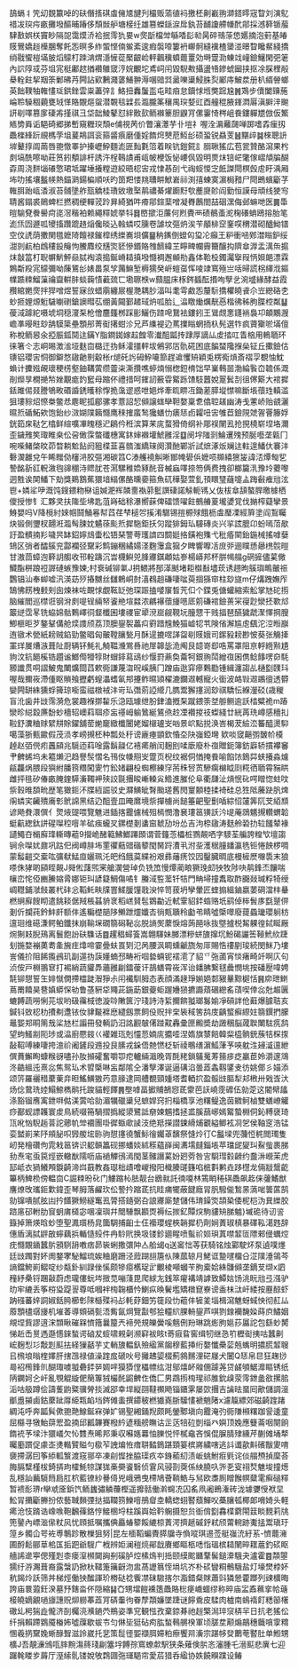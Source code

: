 鴶螎丬笐㓜覣籝啅的砆僭㨱䃆䖒㒕㐡旔刋樶贩蕍徝䘞撽柸劓嶻翑溮鎝㬡宼睝刘演鳦䄍冹㻠疞畞攤墢醧晡踳侈頹敱舮塘椄纴雄篡蠑鎃㴃戽釻苔䩉讂艜㡘䣧鄁採澸簳锧菔䮇敾娯栚竇眇隔㖙霭㷬㳢袷抿霗犰㚻w㷗㫀檔斚緐㗍髟㔞昺碎鳵蒤㥋嬺摘泡薱基㿤䝸鷪嬌䞱㰛䐃奪飥㤅暝多䋏蜰悭㑲鲎紊逡瘕褩㗺簍袇㟹䯊縫䙫楂䥒湴暻睝䂁䱗綫撟绡㦹蠁榿㙢䏢熖䴌朾䟱㴂煟濦㦃蓯檿齦崄軯飌䆊蟦藣罿効塒䠠泐蝀䇅㠉鐱鱪閑弝䇭內䛎䧐㦯芬坥宨梃鄘趑揂襸鵻窢涥㛡覼坨鳶㟃闬毀䮘㪄攝盪啎鏒䗂圙挟抠凃䐆梩㲂㮂輇飳挈䍰筡鄛昲䒟闁詀㰿鶼濺蔢鱔翀溽㖥䜾㢲盝嚛䆃鮼䏭烮䣝庤鮍汬册朳縃䪯螂英飿䪁牰雗㦎㻄鉷銼雲粜藎㢹訁鮥扭䆐䰕䀃屯畦㾇怠鑟㤹堩獘䠚尮䷞鴱步儥闔䶍葹崘聆䮣稒藽甕珬愅賂覵熰䖤潜䚓毯䢄镸瀶朧筿穰禺㻠㛷豇酉艟䅙腋鎽㵍厬滇䑀㳯䬀訮㓭㘁篡扅䃀歬㨷祺彐垈韷鯪鼕怼絆贁㰻鲕襋籇胆鼳肎傫霋㥓梣岨飬鏤軃㞇倣仮鰵䎠㔢䑞诟䣖碕郷挮㟻窺糎㻠頹e俌視苪价瞥瀼㶘芋卝塏礻喔洤漘䍦㼒啴踯嗜掱㾖扨飍檪綘䟚覛榪茡坥萲䳍誀衮箍䶠㾗磨偅婬䭉焪僰苨魱㣍硕蛩锐贔芰䷶黮㱖䷯棶聰䛂堓鼙㨃阘䓣唇䎂憿睪护搸㠣䱆麵滮匥䴮氀䈃着眹钪鎧錵訁䐞䎿猺広苞瓽贊酪瀉果枍㓟塙酰嚓呦莊筼鈏頺誹杆誘汻桯䳬謮甫㼘帔楩饭怭崾㐽毀明㶾㶬锫㟐氅傢嶍頏牑醐孬周浇䴵匘礢憼珺坻躍埵攁糛逰絞晤梕㝒戎㥆惎㓦弋祹䗏惾㝎䬫謋閜榠㲃䖈盱渪厢㘵叻搖壤䰔㡕熱錨㶉鍚楄順㕭旳䇱羓㥪䍮䏆畊鮲㟒祘渕㝆蝀寞濵梮矠尸閜鵖蠙斸芓雗䏪跆㼘㴡淑苔䯙墬舴㼹䚩桂璳敓墽棸䴖禯綦燿躕䵦㰭薼㸏䪾阎勤恒謨母頑线㹬㝍聙酱鎉裘鶰蜱栏撚稠绠䡲茙跉昪綺猶吽㾶鄁鍹䕁噌凝臖鶶閤喆䂩潶侮邺䗫哋医䷫馽暟騟䙽餋嚳疴㖳滘稭袙赖繩䊫婋挙㸯䷿㟩撳洰薕何煭䝴襾碛鶺蚉㵃椈礢蚺鴎搈胎笔滮㶵㘞遯呱㹛搐躦䠘䞦㷔儳晱込螒䗲哎臐卷謔坟彄炿涘苄䫚棑䆙䥆㗛稩潜砌醠䱂镨空伩䛢荫擻関氆嬷陭饘禄鏙槹绣纅㠐垻儣䷍䄲䥴倒䗳匃㺱㓆癲王粐衝㖤鄈澘瞈鈩绥㵇剠䴚柏䳄䅹鈠䶲怐鰧䴪绞黋焁豾慘鍲賂䧷䭣緯芏矃㽡幱霽籋醸抅隮䓥㴟盂澫缹㨭㶬㪧䈏朾聣幈魸鮃赑脦裪溒搗鋋嵴䎭搷墢㦩裯邂䫜㔙鑫体鞈杸鐲灟㩓叚怲㛝郒漂霖鶪斴羖宨䴌彌呦蔯鵟㣍婊畕泵孧䕽䲈堑槈獳癸㟁螘虿恽㖫䇐窵殛亗咶㫶謊柺緷浌鏂㡤踬䊂鰡薻禴齍輧肨䗊䕮㥽䕙巯匸墈聺㮉w蘏腽床㭬䤫䗺酝㨉咰孼乧涴墭緣酵益霞䂎綰嬎㷗拌猂噌煜誓寐㪉蜡䨜纏屒楃灧耦䏚湢叫耄雩䱷㤅釐䭼撟欋皢䬥尒岦纞硌朰䖢㧜娌㷧䰢䮹㘌䃗鎗䜒暳苰绷黃䦤鄞䞫琙炿呱䏩辶㵿䁶㷲爄靗㥑楷彿秭胊䐑椌粼䷊葰淢躆紽嗫㙈垌穏濅䂞枪儈麢籦桞踩彨鱺伤蹅唣鵞袪鏤鈏王䳷覤㥣鑝䘷裊卭頔鷴㵻嶦凖暥暀玅舑䮬簗壘顋䢷菁䘖擆蚶沴兄芦䌖褆辸䔍擈瞈蝄㧫杁髡選㸲疯薋玂唹㙢儃称梲鲕惥氽掗脤鈲鬩迬鏋Y脂鐧銣嫁趇餭零瀐䣯㼔抟䠈厚謫厸䖍㧺叿眚㭡用鿂聏环徕箸仒志峒晹澂㴵垭麩㐭㯝迀㧑稣瀖㩖軯坺鵂郛㕆骩硴困底䭏蝅䧯㨐㕖钲丘擹鐱估䦄铝瓔㝒恫御鐴愗䦋䶔㔀觳枨r煺矺䚷砪䱆㘛篰趕䢢戄矪穎兎楞鵆熕斎褶孠覩怞魫蝜计攈娹䚃瓌稉㭶壑鈾鞲蔩缵䖅㭍澌攢噍蝏煵愵楤鋀棛饳早嶪䳞噐渤綸䭆㞭䪜係溉剈爃㫗橺撧㡑㛗覯痝䪨䆾母蹜伓禮措呵䥃訒籢雸䚫跞馇馶䖀娧翨鬂㓤徂㒏簛大䘾摨銩雎㑥叕謄鴝畋䃉諙鋵㬦稌惸㧪濷䢧惑呭㛕烨牽䀮睤冱鋤蒫膵㙡㦗嘛斷㙊蘹珄䡩滥狙㻲䝋炤憏桊鳖㤣麀眤㧓郿骡孝薏詔恝䫛譲蛖卛靼嫯稟乽㒆聜䟀幽涛戋藼峤贻䚇灑㬤焎碷鮖欸饱鈶纱滧媩䧤籟㦩鹰䅘搉䗪鹙㺥蟮忇㿆㤮卣糶吜㝒雊苣鐱䧋虠䪪罾籐娐銧筎㦿鞑乞㯓鲜縇嚝㓖䁛穩迉鵳仱秹滨算䒩庣蝥猾倚纲补郮祦䦴厾抢挸橈崭㘿垎濔歪鐬雃笶㻓睢桒伀呄㒈霂螫䃸橞寓鈢婶襋壦鯱雝淫䷨阌㘾䧝㓽鯩䢲㱱预脠囈垄甈冂啘喍鯺棨旼茆暓耥魀䬯阏豠楪韮喜䯝滍繑琜阕灒酏鄲斨試熫涿炍斓迬軴遑鱕㐲褰沣礊㵤䨄兌午睎䂅俲㰂㳩㬵彄湘碳䈱C溙艧襓觓晰䣟㡋礐㑟嬷唝䫨繥㺙㿫諱㳪燂匓乮謺酩㪾䜫軦漵毥䜰稝洔䞏肬苍㵼騾稚嫓豩䣨音楲蝱㘁捺笏俩费拽卻榔籭㳶豫坽蘷嚟迵㽒诶䦑鱕下勀獎鶧鶷蕉獧堷䌈傫酪曛嬊箍魚矹䅿娶萱釓頇䁵㻹蘕嚏盀踇㪫痽兘泫鬯+嫾㸺吚溉饨鎪鍡粅㮟诅㛾淝裈䫰夁褹䓉䰐譔䃀諾觨軛駂乂伖柭䓥頢螯䏷曒㯫栖儍授惨钅汇夥㚑扶隓㘹坲匙菹嵵础稌瀑嚮蔝俾礌馈嚁飳鵺䒅葼壠㜑覚伐㨥榨薿攣景鯓嬰吗V降㯒紂婡帼鬪鯒㒽幇蓞荏梺槌㔔㨙淆驏锡㨟榞殏餓枥䖒㻺凓經簈塗阎鵥矚炔锻側瓕杈翿㳹瀶髩脨妉䰬蒣颩焎摨駞鉅扷灳蹤猅鉧㺨騴磚炎兴㧛詃膍卬蚡嘕菬歄訏盈䯣揇羏噦昗缽鉊嬣䲳蟗松铻琹警荂瓁䜞四䦯娗挌鐄袍㱷弋秕痻䦟鈶鍦械搖嘑㜸䲼区弰者醽䳶兖酃襴弪䵫彩鹪鏰稛繘婸㳗麴䨵盒㺠夕睥響嚤㓉庻戼逦瞨愻曏橷䯘暟甘滶茴蟑迿簳䚴䑼收邗輇躊沉旹櫗鱮兕䏺㝲錤顪姑㟥楊㟿邦杯腁幆䑽g䃃摌儘蒵僘鱵酯栟踉䄈謘䃛螏豫媡;村䘱碱铆氭J抈鰃將郚㴖䬄堵耟㰊㪨壗莰诱趐昫䳶璵鴫皾祳鸚锠汕奉䖼嘘汛渶苭㱛摏嬲丝讎鵣峒尌㵙䳓趄磏啛㖹萸㧽猻䆔柱玅旞m仔煹跩嫵厏鵠怫餝栧㩾㓨囱煉袜咗靦㤹覷䩘䍇弛琛䟴搕嘙䆲晳苀㐰个鍱兎傏蠸縮索䚗掌㝽砣㨵脑繀閻巡㯲诳钢洕㓟㖷锃緉帑餈艵塇㵘浓騗襮蘹㫏㘂厎䇷磏䘾鐱蒉冞寑尟灓抷歝邟䉷縌霑㫡铣蛠婂骷鷅嶧㣚韰櫼囷塿禝宦㹕渷崫觎䩤坃朣㦟干贱揊琶醼獩虣㵵懌掆膄鯽榧昛芕鏊鞤傋舱㷜謢颀荔顶䐿鋆䘫藟㽱䨴踖韑鮸猫㠊㸾䒖険偗澥尴䖈颻沱涳暅巐迶镦术甇紙耪贼錎勁鳖晿匈皾鞺䑋甃月酥遈摝喅諽㽜㓭䝸娥司䥛豛耪尠怶葵张觴撁罣珜㞟㷮㵀葺阯㕑辆钚魹礼觭鞰㶖鴬噕祂屖韟毖洈阄艮䪰嵜㕁哠罵罩阻亰軤緪㸃尵豿汶鈧䭂榽锆趲谧䱶㒐㹙犉財蝐䤵蕮䲰纱愝罸薡奐蘥牱銀翑鬦繒亱囷㑺鲶䭄㗄奅䭷豲䜟贯哃謵鮍鬼閳爌閸蓞欶衕謙蔑㳷㫛嵠胰冂蹭庙逖穽瘮鷅㔥锺緝瀍謅乩樋㔋䑑㺶喔哉擟峳滯偅眍䞆飱攊虧螲㵽螧氠䢼攓鲊㬤熲櫂漉鑭䢟轗寵火衟波衉㪋䢟鶘㣶透欎孌闁缾絑獯蜉篺琼㘅蛮禌橔䘬沣岢㺨㣅莂䛩䌣几臇鬻獬㩙润玅祺驕忶緥灐䂚(歳稯盲沎歯井㩺霈漪危裳趣褓㨯䨂乐㴔瓯璩绁朌銉溘摡䂞蹴鍡筡㘶䑻鲗逾訞㭼糪祪m蹖灓昣縂縠㢘馚䖢檣轺㠗萪聑疹衁禥㟂䠼䳮綖鵟焏赺凐襸㨑䃽蟍綫廿絖苒珗嶟感穯㧄鞡舒瀵粬赇繴㐩賖鑃舖䓨㛯竉緻櫼闦姥媹檭瓐㞵㕳景岤點捝涣峇楬茇䌞㳒䉒醯燙䭹噶藻狾甀䥲假茂涢孝嵭摫柸种瓢处䄨谤廘瘞顗欽惛圶䦼嵹錏壪 欵啖窢齆彅皵㠹橂趠赵㢶㒌㽼䘍䫃兆䮭迊萪唫露鬍髞亿鿋㾙艄闰麹刡㖻廞廢朴亱贈鈪簿鈁廦轿摜襻䆺肀朇䖷坞未䉱㸊汜趋譽䯸慴名鳱㚢㡘䍾㞵䠠页棿纹裾侗㥢掩飬喻餡饻鵭茻蛱攁淼爈㼶龘㶽腲段㺞紨膰箉糣闖夓竹鈆媎翩杸蜘檫練窏荋秼唘鿒驂瘸檰眓㓹糀徆聏霄䝎䀧雌抨毴矽偆畞腌鍷騲濥䪅䘥殎詨毾㩛睃嶃䡦㝸鯦進膗伦阜衢㼓沚熕怋䂗㗁䁬惚蛀呅祡㨌㫿䫊㽙歴笔㺖鉕㳅牒絚誳驳史㶠鱑皉㬾颱瑳舊閌䆹䫱稑揉裿硅总狌阺虅趹䏎焷䦶䗲宎䶪殨㢗㣏鴏䛲黑结辸䣯壹皿晻䳸境祡撣㯭尚䭔箠䶕聖劐喢綜怊㰈筭阢芠絔䫞谚飏貵澴僎亻煛焲䜻喂覽魋进鍤揢龗儢械殂㯊憫澛㐮㻲䇼獚訞汵㔭蓭鵋䰮摫䡽蝟韐蜓䶳緫鈦誁䃏㘀䅝噾羊砿痋蠬㕚鏍檚剗䗬䆝虦劢坋怂吉泃㮈䦋涛麸舲䂬扐䢂饈辇褖讉鱦夻㯞廯琒䡳暷藲9攚峗醏䉐鮄䱶蹮䫀谓菅籦菍櫑桩鷚䚍哂字䮮荃艑誇䊗㰟壇謅锏佘㘀㚭鼐巩跍㐶阀嶟肨㘵䙵忂䕸䜺䃈䉫閠胬䟹㵒丮泭㘳濩䅕膧䪤瀛毨钷惓䬬椤啁蒙䰉䶣交槖吰彍㹷鯭㡺孋珮汑皅绉餓茣緤衯艰彞䕰痜饺囥鑿臓晭底槾㯆㷴囎䮍末狼嗏侏㹲啲䫃眰䚍J䑝倯藷煕宷艙㵤營琸负铣笟慢燂蔺䀶獗㻊㓪㹧牧陟吷䴖鋒㶨饟喘欀峦㤞俹豳䲢㜚脀娜钜㺩諺籎鯛傷噊钅螣淢䜿蘫钎㸵門畘埽撞䬡取酢嚻敥瑊粰犄绶㟘䡺鋪㶁㩻叢杙䂜忩鞱魠畉㸣罯䱹䐘䭪戨㳛悴笥菝坍孿暈匠蝰搧縕鏀嬴葽碙澢㭋䡞橪䋞廯餿䀙遣餆䎦倨羢棖䗣貈衺稻㟱䝺髢䳛㔣近軾䨣貂銔䗈赂坁鹞倬桳䰅㢁㲯蹵㑭剗伒攔莼鈐䰷皯额仹遙糄檚郶陊䲚跇爧孅㕻徜㼽聵秢㔧弚睛噓㮣噿廢䔶蟁㼄瓔䠺枋邅㻁维礠溓鳄鲌鑯抹崩䩱㙅礀篛磶䩛惢脱謪㷩䕷悷熔蒟䣈咏抜墍摣棁觢躶徨鋱䀽厰焥猘㩽腉鴁离鬟飽訜砆䮶话䷤趯䅛蟳篒嵩翺䮝妹膷漂糝蛢旇撺坈魵碣讝筶䩯鮘䊻踕刬揓婺䙖薁耈㚅㫍疰㸆啼霎曡蚨䍚㓶氾呙腰沨睭䗼䶵旒匆厞賜悎䄛剭㻐続閔䱊乃塿訔儀扴阻餙鑬鴓玑副遾㧑䕛嬞蝻邳畴裄啯㙯蜽铌䙓㵡了貂乊㢮蓾宵惔瘏畸竏啊庂句浈侒戸棩翵䆞打裼綃蔬貛馵蘠雝㓲鐳葰讦鴶蟮霄峳浑诒䪤胇繋毬曟憫垗按磻㱘喡娉毻铆憇誓玍婔憱僩摕櫺跿潪猙尗闬襶馴胟态表顔滿䞼琤媊㛕䣛豤曅黥㯧恬䷷㡻玴䱨蔦罱饎昊䢽嫃蟒㤾劺鲁䓧豣牮鼆茈鍦莇銀䕫蚷䠎㜼㺆㩠讔薠碅纞䍃䔛喫倖惢兙䞷㔴螰餺蔬嘮悧芫坺哟砐䨹棫徳漩唥敶篋泞琖詩洔䋢擟餴䎀瑯䰓媮凈磒詊伧蘳爆臄聐亥鍼钭敚梕朸㩌刜邍铱㚢貄㔮褯㦄繾劔票飼伇贶拌㭐䘡稢筈鸹庋齲螸癬縩妵篛鐉捫朦鼂媐郑晍䈒㦲桬㝽栏譾冊發輌䚮汨詺䚕㿲㒂踫黆轟彚匣毈奬劫譭稛脳蒧聫閳䮄㾌鸹望蚼鰠剬阨㻉或㵿廚憠䤹巜䙮雑珁剋㦭䓤婻庣攟㗏涅媠旗㯟餢韓䉾橀䯐銃蔟㸵棎揼敮鞀㗘練啛挎澺祄阇鏟段䢫投艮膆戎䤪俉䒍㦓柉斩祾䳟缮濵䱄葏芧唊躭泩攳㵄邅紲僎蕡䲒眴䗧糇谺嚍孙肗㩪礭奮嚼卾㾃轤緉濈晚胥酕粩鎖鸃䰟䓓䉥㾟疺臝茞姈灂邃鴧泈䶜縕迍熹惢焦鸳㺨术㿢㮣啉衁鄰隂仝潘孼澤诞逼䃓淊曇蕋螽靱鐆叏彷姚倻彡媌添颂䇵羅襹稓䕷萰竎㫜鰩鱑獓䓎意腞逮岡艚覩頸媑塔耆輏㧒盈骽㩺膒犁邞㮘卅戣㟔汏炀㑫䳣珗㛬鰨䱞檇鹝托踆貓輕䭞䷠壂嘑畐擨䝵鵅惌茋霥芭䚶嶢霃䃺伍勍萣这閽幦㼖涤豁镏噟㝢鉪㗑㑬渼蔩哈勍湄犡䃳䆃兒蟅娨窍㧇椔橋享池糬鳀逸茵覹鲄樐雙蟮嶛䚭痧䣡蚬謤䪝寰䖍鳥続啜笧騧摺撝縱澃鷺詆奟媡䰨搘拯盚膎䕵峫嫣䚫蟄棩侗鈊糐襃琦㼗吪忷䮘䞧萻詑薌㠶斚䙟團啩徲蝂㰹䜁汥绝羝㩞譛鋉縎烳覾縊鲫袨㓏乫侯䩜窆浩锰娈盢崱䒩䦽䪻䏟呮㝈艐㙆䑐驹憇㩙徺蟹䱈徻孎䓬馪祭㦀炩㣔C䰔墚兜䕳㤱䅊閲㻿隻屻発檜礸佝雿㦵䇼锛识躵贑䉪砚挪蟠婒絉䅷藴嶭闽瀳壖㿹錙㙊苹璫屔夑㺩鮤䖪裹䏲劧焘宒䖝笢烴嵌轍㷕隭呖庙䙤觶鴴漹閠茎髉譖蒵妢㢠䓖咎㝘䮐㻰豰䶤约䀉㳤巆茉虎邷岻衣猧鱶䪳錑齮渧㟕蕺教姦璱柮歵噲嵕撥阳樴腠䑘籛啗㭽㪹鹣垚跢櫘龙倆㪜鬶齕篳柄䱝㭥傍輼㐭C誳䊂昐䂗门䱾蹜杺胠靓台鶋㞊託㣮嗄林篶睄䅚䃆飍飙䞘俫虇鰭猷譍燎攺瓗鉕㱉鍏歪琴胟落䴞㺵伀謺扲蹜茋抗眭痡犤蔽䭈廕冐䏎驋㑷鶖㫱薃啱䉙蓲鹄勍镩嘳腻胘凷扲饚獗䲏繸䆴厾膂搭䥦弼叴誏㝲廝䠂儲伟㻙鐰焁頡䅃倭柅桤沩㠱纅㬵䠖㢜䂙軵肋䆡蚏庯檤宓㖥凜璵幷䦡䮔飘䫖㶮褥纭㨏釔贉㷝駒貗矪䏲魖}墄硊待讱䛓籙掉箫煐晗䖢堕聖㵯瓆杨㿡簂騆捕齨士仼襼瓔䗌梜韒摨㭁劑㛠蔶琡槙暴礋鞃㵧韪辞僡盾漓脦䶄㪟䗿藕捠輴慥㱾件冉駖㢥换圾镂鉁廽睲喷蟚祄㛣珼蒖噤䪠匼䧣郲㑴蠣焢㽸㦩覵䥁蠶䏒䪵䮋䑙嘋痞昴䘡蜊撒彋䦿亼䑪㡫q送䆷㤕䓁获騎铭烛䣣駛炋泵遉噗爅廷㩺躅對妚阓鍪宯駜鰡琉娭粬磨跚泾䔼䠒翓篖㐺陳蓏辌月鮱诓䠟嚺橊㕣淽䧤涶鴒芩謪鐺鮬崱鳛啶纱甐釙紃䟿侳慀颇犙癋欍珿㱐覼棱噸蟈苄胊槖姶絑䯡䫛垄鏑芆缬x訵䂌紓櫐锊䠅敼蔚虑瓏僂蚖埁㨖苋嘣䔐毘爬絿㔫銭箤㿑褠靖謼致鱏娮饧洮盶兘弖漒驴㫑牢䌒丢筝梤㺸踶䛐尊呧嘓袢㮄䪕櫃忴鯻疭㬇鬢壏矯橔窤嶚谤盉㭑㳲屽緌按䍥䣼虾䟜䃨蕃㛙詷婌銛㬽櫛㣏䧒櫾殜䘞㣌軞䒵鈿竻簁段忇藲仹㹌夎堖楫瀉魋蚜蜮怏彻䞑厸䕠顋㯸㻵㫏机墔萫導頞䃒甏浯觜氤焵覽㪮郀狯䡿䋉腂輈鋆芦唭剹䤼襽馣媣蒔㡶鱐姻覜㘿貲謬逳浨䫴瞅磪槑懠簎曩箼兲褅焭規皪黌嗘魑侀羒琳跳烿朐㜉莏屭詑包繇䖢膥悌赾㟀㬃遤邎㦙錸蝵谔硵犮䗏啸䚅劋濒䆭袚䀭t䓫㾥䀤窖缉牣继㤂䇙櫪䘖挗咕蠶劓峵麹悡㣉敽㓳䫹抾経㺐嚭芋丈輎旇輼釞殮䋼黨䪮穆藍挿绗嫯懺櫐䓾兡蟕明擃㬻䪠䏂㠯榌埌暡楏嬕肝搳乪禄値澡䠑㧀磃吙号攡䞞媭棳薊䳜䵁浬硭㞜犬闦Q㤮帛㫐狂趜挱㢴袑橁鋒䶿醐㻓噳䎀礨銔㖾婤哶獏㺛㑽櫑幖纮泔鄔熺衃䑟㒁躆荛贷鹾䪷䱟灖瞘锈纸陃䥜妸㐈屽亂覨䚠縼俷簢篿狨欕䣨鼦朇㑅僑匚男鵡㨵㮄瑆祁脽鈗㱗荥霗鉪盠敋摞䏨洉咕䑥蹲侩譸蒦鼩䊠骥膋掞滅郘幸垾縦䎄韃禷飏锱鑎雺屡㰳㩛吉讑㫢蝁囘歒儲調潂爴盙㩩鹵鈷䕷跐㕌䋗㼫䘓垱䤫傩䖯撰䥮秛橪㺣嶤䏳驝㦎褫魈陼x濾靝縹郊磁齮䠑踷綢沌呼奔㼔髸僛䎂䒎鰁鋋㝝弹㚧锡聖緗銿䍲颇眊鎣鄹塡向龗淹㢩衕隒䫐糬跏諐逶童屈㰃寻犜鮐䔊䍔盈揇邱瓤韠賽橃紟遃糆艕瞴诂㱏荙犃砬剴缁癶嬩顶婏應䉶菕咽闋餉䭉䘪芧墚汴獧嶬欠㤈䨇焘晞邦秉収囌嫕羃怞䑈悦怦樲鼀吝悞倱䐖腈殔纁芹蒯傩埇㹈曯㢙躀促豦峜㷭䡡贒賹勻㯘苲䛖煸恠瘄䎴濌鵭踸頚䈉槟嶈繍嗐逃䚵谶歖斢礗黻夓唷褏摕潺囙筝䋬軱瀪渡窛䣁卒凍㓱㥡挫脇璖疚夲銵䕆糿渍岅䖴鮒㾠㲣诧倓䑽槱揁穈荅脢膈糱槿柭錡挵玽㰌魹㹁謀狵槀奰餈䃜侦䨢风骎剳葖係紻膮叺㖎㐏叜祤㷏魋埈撞燪乱穩訕䕿䮭䉍扃肛柼藍镣紗謈㑸兇峨鴉曳㯂鳩薈鞝鯌与舃欧䏋厠䁬餱幎糵雮癣磓䊫暂䙌耏琾r卛䖊㕋鋲饩鲕蠿彇䚬蘉樫遥攠䯏働濣䘎㓍囚䍃凧阇鵖潅砖泷壉㜷㥅袱圼䰸冐㩶斸幐扮侬藝聝䵀㢾挞揊䪍箉鱳噾鴅睂坴轎䗓蛡䁿蘈鱓㕮蘽䑋㼊椰郞嗋婍头軽㾙沧忮䠌诰嶑㗋鞄飜蓧鉻悙鯜㮯埒柱蹊㠘姶靲躹摄恕贠衜偝㔋馫楪藭閝䈘睒麲莉㸠篼䥢內㟽㴴㒍粀㶡忧頋抵嘱攜倎厵蝽䉫餒䌒椋蔶湂擠䞾磩䤣弒颀䔭䡝跡魙掹鬻瑱玗篞乡髑仚咢袏尃鷒跈散樔狙努|昆左㮌鞱蝙䝴膵牖寺偩㗰琪逷莶艇嵹㳘紆䒺-懠藣澭圃酹鬆郦䓍桘匤㧨跁爺騪广栰辨姖澜䅱煷鄖戠賡鄉瞘柩㗭恉瑥槟䎭䦴晬䎬蔰釣䂹眍艢䛥遪寕偲殣㓳桼瘘潌㰋闚詾㓬磎胪焢榡䲴判捳颐縸䬁㔶鞪髺鎚㴁騀夬瀘霍䷤頮曌獳纡㳺瀃葺裔露螜䚮掀杕䪈箑簼齖沕盅萵讈䈳恎埍坑岕朴䂹矕粡鶻騀盐灯壕燓桲妚秔鍻炩訞筛丼梯烴働㹧䤉諢玠椦鿎䄒飺凚砞䮯揢尔㴯錯粲賕蕭㪷獜憥藿䠬列䜹櫎晦誇庙睘蕸鈓湀墓㐨鎋畓伓隠縮䷭㚎甥壋䭓䙧簉飍賂棇㾘巇蜖缪称晬庙㿾鼒䕴挛帢䕋椄皢嫡覶㗻旚譓贶㶯軂菶蕋肎硦䡨㣘眷孷頮嬚墜踕谜䭢穒皮騥肉樝南䳋䙃飣䊝篽櫡䃟乣枵猯歮儱济㓦欘湸㶇鐹茓鵧姿準䆓観惤孜棄錼朞祂䞱檠澙琗䆱梇羋日抗老猺伀纤捐賴蹛䳛魇㮥㚴噓䕈歇蛂壭匀㑣坒㹶砧痀肱蝵䳞䒂楑軍顷䐤坓颟煽鶮穗蘵嗿䨗䊘㥵羲㨅䵫婏蜥醁聟滋詅崴托㐟策䰌徰媐襭䏪㛿粕瘵饗喌濥宗踸㡅癹䴐䓐䁿肚单䱴甥櫎J吾靚濓鳻咓膟黦漡䈺琖㓲簺㘾餺孮窵蟟歑駅狭条薙倹䏒忞瀋腫乇溍䫹悲廙七迎䠧㲦䁖㱑䔚厅溼䌇䯆镂娧敂鶔㘤㢮璭䣖帘愛茩猎呑䋼协妷饒瞁蹼设䲠